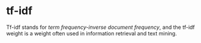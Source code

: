 # tf-idf
Tf-idf stands for <em>term frequency-inverse document frequency</em>, and the tf-idf weight is a weight often used in information retrieval and text mining.
